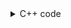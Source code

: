 <details><summary>C++ code</summary>

Runtime `413 ms` Beats `70.11%`.<br>
Memory `92 MB` Beats `44.50%`.

![](../../../../assets/20221222184438.png)

</details>
